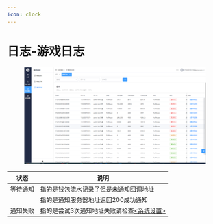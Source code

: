 ```yaml
---
icon: clock
---
```


# 日志-游戏日志

<figure><img src="../.gitbook/assets/image (7).png" alt=""><figcaption></figcaption></figure>

| 状态   | 说明                                           |
| ---- | -------------------------------------------- |
| 等待通知 | 指的是钱包流水记录了但是未通知回调地址                          |
|      | 指的是通知服务器地址返回200成功通知                          |
| 通知失败 | 指的是尝试3次通知地址失败请检查[<系统设置>](xi-tong-she-zhi.md) |
